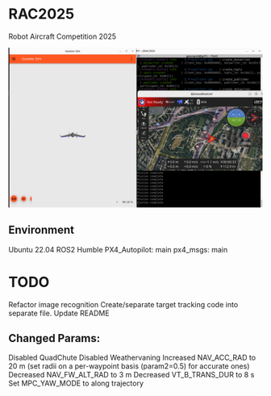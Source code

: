 # RAC2025
Robot Aircraft Competition 2025

![PX4 SITL](assets/3.png)

## Environment
Ubuntu 22.04
ROS2 Humble
PX4_Autopilot: main
px4_msgs: main

# TODO
Refactor image recognition
Create/separate target tracking code into separate file.
Update README

## Changed Params:

Disabled QuadChute
Disabled Weathervaning
Increased NAV_ACC_RAD to 20 m (set radii on a per-waypoint basis (param2=0.5) for accurate ones)
Decreased NAV_FW_ALT_RAD to 3 m
Decreased VT_B_TRANS_DUR to 8 s
Set MPC_YAW_MODE to along trajectory

